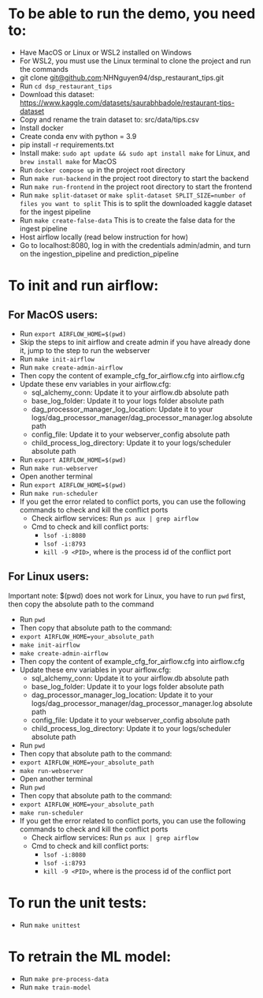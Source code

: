 # To be able to run the demo, you need to:
- Have MacOS or Linux or WSL2 installed on Windows
- For WSL2, you must use the Linux terminal to clone the project and run the commands
- git clone git@github.com:NHNguyen94/dsp_restaurant_tips.git
- Run `cd dsp_restaurant_tips`
- Download this dataset: https://www.kaggle.com/datasets/saurabhbadole/restaurant-tips-dataset
- Copy and rename the train dataset to: src/data/tips.csv
- Install docker
- Create conda env with python = 3.9
- pip install -r requirements.txt
- Install make: `sudo apt update && sudo apt install make` for Linux, and `brew install make` for MacOS
- Run `docker compose up` in the project root directory
- Run `make run-backend` in the project root directory to start the backend
- Run `make run-frontend` in the project root directory to start the frontend
- Run `make split-dataset` or `make split-dataset SPLIT_SIZE=number of files you want to split` This is to split the downloaded kaggle dataset for the ingest pipeline
- Run `make create-false-data` This is to create the false data for the ingest pipeline
- Host airflow locally (read below instruction for how)
- Go to localhost:8080, log in with the credentials admin/admin, and turn on the ingestion_pipeline and prediction_pipeline

# To init and run airflow:
## For MacOS users:
- Run `export AIRFLOW_HOME=$(pwd)`
- Skip the steps to init airflow and create admin if you have already done it, jump to the step to run the webserver
- Run `make init-airflow`
- Run `make create-admin-airflow`
- Then copy the content of example_cfg_for_airflow.cfg into airflow.cfg
- Update these env variables in your airflow.cfg:
    - sql_alchemy_conn: Update it to your airflow.db absolute path
    - base_log_folder: Update it to your logs folder absolute path
    - dag_processor_manager_log_location: Update it to your logs/dag_processor_manager/dag_processor_manager.log absolute path
    - config_file: Update it to your webserver_config absolute path
    - child_process_log_directory: Update it to your logs/scheduler absolute path
- Run `export AIRFLOW_HOME=$(pwd)`
- Run `make run-webserver`
- Open another terminal
- Run `export AIRFLOW_HOME=$(pwd)`
- Run `make run-scheduler`
- If you get the error related to conflict ports, you can use the following commands to check and kill the conflict ports
    - Check airflow services: Run `ps aux | grep airflow`
    - Cmd to check and kill conflict ports: 
        - `lsof -i:8080`
        - `lsof -i:8793`
        - `kill -9 <PID>`, where <PID> is the process id of the conflict port

## For Linux users:
Important note: $(pwd) does not work for Linux, you have to run `pwd` first, then copy the absolute path to the command
- Run `pwd`
- Then copy that absolute path to the command:
- `export AIRFLOW_HOME=your_absolute_path`
- `make init-airflow`
- `make create-admin-airflow`
- Then copy the content of example_cfg_for_airflow.cfg into airflow.cfg
- Update these env variables in your airflow.cfg:
    - sql_alchemy_conn: Update it to your airflow.db absolute path
    - base_log_folder: Update it to your logs folder absolute path
    - dag_processor_manager_log_location: Update it to your logs/dag_processor_manager/dag_processor_manager.log absolute path
    - config_file: Update it to your webserver_config absolute path
    - child_process_log_directory: Update it to your logs/scheduler absolute path
- Run `pwd`
- Then copy that absolute path to the command:
- `export AIRFLOW_HOME=your_absolute_path`
- `make run-webserver`
- Open another terminal
- Run `pwd`
- Then copy that absolute path to the command:
- `export AIRFLOW_HOME=your_absolute_path`
- `make run-scheduler`
- If you get the error related to conflict ports, you can use the following commands to check and kill the conflict ports
    - Check airflow services: Run `ps aux | grep airflow`
    - Cmd to check and kill conflict ports: 
        - `lsof -i:8080`
        - `lsof -i:8793`
        - `kill -9 <PID>`, where <PID> is the process id of the conflict port

# To run the unit tests:
- Run `make unittest`

# To retrain the ML model:
- Run `make pre-process-data`
- Run `make train-model`